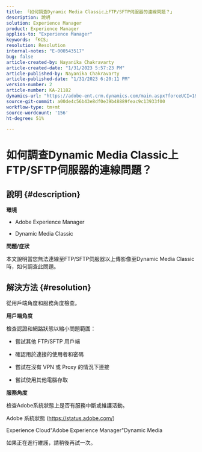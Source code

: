```yaml
---
title: 「如何調查Dynamic Media Classic上FTP/SFTP伺服器的連線問題？」
description: 說明
solution: Experience Manager
product: Experience Manager
applies-to: "Experience Manager"
keywords: 「KCS」
resolution: Resolution
internal-notes: "E-000543517"
bug: false
article-created-by: Nayanika Chakravarty
article-created-date: "1/31/2023 5:57:23 PM"
article-published-by: Nayanika Chakravarty
article-published-date: "1/31/2023 6:20:11 PM"
version-number: 2
article-number: KA-21182
dynamics-url: "https://adobe-ent.crm.dynamics.com/main.aspx?forceUCI=1&pagetype=entityrecord&etn=knowledgearticle&id=b8a6a1b1-90a1-ed11-aad1-6045bd0063aa"
source-git-commit: a00de4c56b43e8df0e39b48889feac9c13933f00
workflow-type: tm+mt
source-wordcount: '156'
ht-degree: 51%

---
```


# 如何調查Dynamic Media Classic上FTP/SFTP伺服器的連線問題？

## 說明 {#description}


<b>環境</b>

- Adobe Experience Manager

- Dynamic Media Classic

<b>問題/症狀</b>

本文說明當您無法連線至FTP/SFTP伺服器以上傳影像至Dynamic Media Classic時，如何調查此問題。


## 解決方法 {#resolution}


從用戶端角度和服務角度檢查。

<b>用戶端角度</b>

檢查認證和網路狀態以縮小問題範圍：

- 嘗試其他 FTP/SFTP 用戶端

- 確認用於連接的使用者和密碼

- 嘗試在沒有 VPN 或 Proxy 的情況下連接

- 嘗試使用其他電腦存取

<b>服務角度</b>

檢查Adobe系統狀態上是否有服務中斷或維護活動。

Adobe 系統狀態 (https://status.adobe.com/)

Experience Cloud&quot;Adobe Experience Manager&quot;Dynamic Media

如果正在進行維護，請稍後再試一次。
